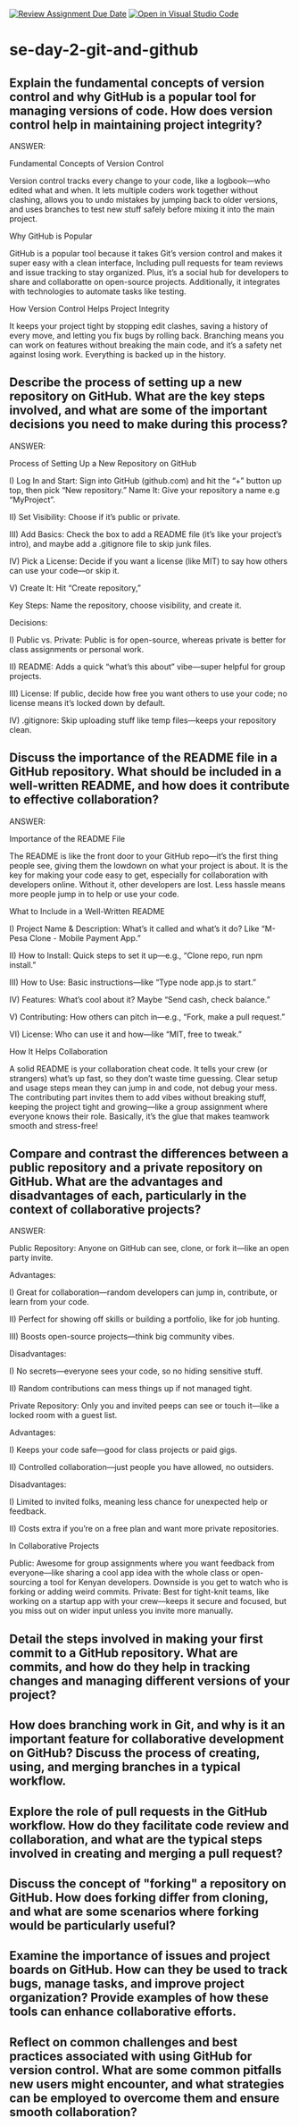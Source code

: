 [![Review Assignment Due Date](https://classroom.github.com/assets/deadline-readme-button-22041afd0340ce965d47ae6ef1cefeee28c7c493a6346c4f15d667ab976d596c.svg)](https://classroom.github.com/a/8wgCKhpZ)
[![Open in Visual Studio Code](https://classroom.github.com/assets/open-in-vscode-2e0aaae1b6195c2367325f4f02e2d04e9abb55f0b24a779b69b11b9e10269abc.svg)](https://classroom.github.com/online_ide?assignment_repo_id=18393982&assignment_repo_type=AssignmentRepo)
# se-day-2-git-and-github
## Explain the fundamental concepts of version control and why GitHub is a popular tool for managing versions of code. How does version control help in maintaining project integrity?

ANSWER:

Fundamental Concepts of Version Control

Version control tracks every change to your code, like a logbook—who edited what and when. It lets multiple coders work together without clashing, allows you to undo mistakes by jumping back to older versions, and uses branches to test new stuff safely before mixing it into the main project.

Why GitHub is Popular

GitHub is a popular tool because it takes Git’s version control and makes it super easy with a clean interface, Including pull requests for team reviews and issue tracking to stay organized. Plus, it’s a social hub for developers to share and collaboratte on open-source projects. Additionally, it integrates with technologies to automate tasks like testing.

How Version Control Helps Project Integrity

It keeps your project tight by stopping edit clashes, saving a history of every move, and letting you fix bugs by rolling back. Branching means you can work on features without breaking the main code, and it’s a safety net against losing work. Everything is backed up in the history.

## Describe the process of setting up a new repository on GitHub. What are the key steps involved, and what are some of the important decisions you need to make during this process?

ANSWER:

Process of Setting Up a New Repository on GitHub

I) Log In and Start: Sign into GitHub (github.com) and hit the “+” button up top, then pick “New repository.”
Name It: Give your repository a name e.g “MyProject”.

II) Set Visibility: Choose if it’s public or private.

III) Add Basics: Check the box to add a README file (it’s like your project’s intro), and maybe add a .gitignore file to skip junk files.

IV) Pick a License: Decide if you want a license (like MIT) to say how others can use your code—or skip it.

V) Create It: Hit “Create repository,” 

Key Steps: Name the repository, choose visibility, and create it.

Decisions: 

I) Public vs. Private: Public is for open-source, whereas private is better for class assignments or personal work.

II) README: Adds a quick “what’s this about” vibe—super helpful for group projects.

III) License: If public, decide how free you want others to use your code; no license means it’s locked down by default.

IV) .gitignore: Skip uploading stuff like temp files—keeps your repository clean.

## Discuss the importance of the README file in a GitHub repository. What should be included in a well-written README, and how does it contribute to effective collaboration?

ANSWER:

Importance of the README File

The README is like the front door to your GitHub repo—it’s the first thing people see, giving them the lowdown on what your project is about. It is the key for making your code easy to get, especially for collaboration with developers online. Without it, other developers are lost. Less hassle means more people jump in to help or use your code.

What to Include in a Well-Written README

I) Project Name & Description: What’s it called and what’s it do? Like “M-Pesa Clone - Mobile Payment App.”

II) How to Install: Quick steps to set it up—e.g., “Clone repo, run npm install.”

III) How to Use: Basic instructions—like “Type node app.js to start.”

IV) Features: What’s cool about it? Maybe “Send cash, check balance.”

V) Contributing: How others can pitch in—e.g., “Fork, make a pull request.”

VI) License: Who can use it and how—like “MIT, free to tweak.”

How It Helps Collaboration

A solid README is your collaboration cheat code. It tells your crew (or strangers) what’s up fast, so they don’t waste time guessing. Clear setup and usage steps mean they can jump in and code, not debug your mess. The contributing part invites them to add vibes without breaking stuff, keeping the project tight and growing—like a group assignment where everyone knows their role. Basically, it’s the glue that makes teamwork smooth and stress-free!

## Compare and contrast the differences between a public repository and a private repository on GitHub. What are the advantages and disadvantages of each, particularly in the context of collaborative projects?

ANSWER:

Public Repository: Anyone on GitHub can see, clone, or fork it—like an open party invite.

Advantages: 

I) Great for collaboration—random developers can jump in, contribute, or learn from your code.

II) Perfect for showing off skills or building a portfolio, like for job hunting.

III) Boosts open-source projects—think big community vibes.

Disadvantages:

I) No secrets—everyone sees your code, so no hiding sensitive stuff.

II) Random contributions can mess things up if not managed tight.

Private Repository: Only you and invited peeps can see or touch it—like a locked room with a guest list.

Advantages: 

I) Keeps your code safe—good for class projects or paid gigs.

II) Controlled collaboration—just people you have allowed, no outsiders.

Disadvantages: 

I) Limited to invited folks, meaning less chance for unexpected help or feedback.

II) Costs extra if you’re on a free plan and want more private repositories.

In Collaborative Projects

Public: Awesome for group assignments where you want feedback from everyone—like sharing a cool app idea with the whole class or open-sourcing a tool for Kenyan developers. Downside is you get to watch who is forking or adding weird commits.
Private: Best for tight-knit teams, like working on a startup app with your crew—keeps it secure and focused, but you miss out on wider input unless you invite more manually.

## Detail the steps involved in making your first commit to a GitHub repository. What are commits, and how do they help in tracking changes and managing different versions of your project?

## How does branching work in Git, and why is it an important feature for collaborative development on GitHub? Discuss the process of creating, using, and merging branches in a typical workflow.

## Explore the role of pull requests in the GitHub workflow. How do they facilitate code review and collaboration, and what are the typical steps involved in creating and merging a pull request?

## Discuss the concept of "forking" a repository on GitHub. How does forking differ from cloning, and what are some scenarios where forking would be particularly useful?

## Examine the importance of issues and project boards on GitHub. How can they be used to track bugs, manage tasks, and improve project organization? Provide examples of how these tools can enhance collaborative efforts.

## Reflect on common challenges and best practices associated with using GitHub for version control. What are some common pitfalls new users might encounter, and what strategies can be employed to overcome them and ensure smooth collaboration?
